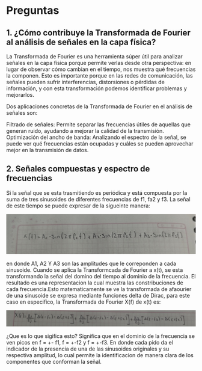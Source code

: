 # Preguntas
## 1. ¿Cómo contribuye la Transformada de Fourier al análisis de señales en la capa física?

La Transformada de Fourier es una herramienta súper útil para analizar señales en la capa física porque permite verlas desde otra perspectiva: en lugar de observar cómo cambian en el tiempo, nos muestra qué frecuencias la componen. Esto es importante porque en las redes de comunicación, las señales pueden sufrir interferencias, distorsiones o pérdidas de información, y con esta transformación podemos identificar problemas y mejorarlos.

Dos aplicaciones concretas de la Transformada de Fourier en el análisis de señales son:

Filtrado de señales: Permite separar las frecuencias útiles de aquellas que generan ruido, ayudando a mejorar la calidad de la transmisión.
Optimización del ancho de banda: Analizando el espectro de la señal, se puede ver qué frecuencias están ocupadas y cuáles se pueden aprovechar mejor en la transmisión de datos.

## 2. Señales compuestas y espectro de frecuencias

Si la señal que se esta trasmitiendo es periódica y está compuesta por la suma de tres sinusoides de diferentes frecuencias de f1, fa2 y f3. La señal de este tiempo se puede expresar de la sigueinte manera:

![Imagen 1](https://github.com/ALMA3112/Parcial-redes-de-computacion-/blob/main/Imagenes/Imagen1.jpg)

en  donde  A1, A2 Y A3 son las amplitudes que le correponden a cada sinusoide.
Cuando se aplica la Transformcada de Fourier a x(t), se esta transformando la señal del domino del tiempo al dominio de la frecuencia. El resultado es una representacion la cual muestra las constribuciones de cada frecuencia.Esto matematicamente se ve la transformada de afaourier de una sinusoide se expresa mediante funciones delta de Dirac, para este caso en especifico, la Transformada de Fourier X(f) de x(t) es:

![Imagen 2](https://github.com/ALMA3112/Parcial-redes-de-computacion-/blob/main/Imagen2.jpg)

¿Que es lo que sigifica esto? Significa que en el dominio de la frecuencia se ven picos en f = +- f1, f = +-f2 y f = +-f3. En donde cada pido da el indicador de la presencia de una de las sinusoides originales y su respectiva amplitud, lo cual permite la identificacion de manera clara de los componentes que conforman la señal.

